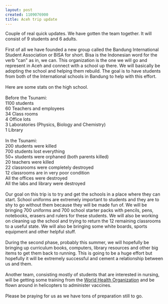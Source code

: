 ```yaml
--- 
layout: post
created: 1109076900
title: Aceh trip update
---
```

Couple of real quick updates.  We have gotten the team together.  It will consist of 9 students and 6 adults.<br /><br />First of all we have founded a new group called the Bandung International Student Association or BISA for short.  Bisa is the Indonesian word for the verb "can" as in, we can.  This organization is the one we will go and represent in Aceh and connect with a school up there.  We will basically be adopting the school and helping them rebuild.  The goal is to have students from both of the International schools in Bandung to help with this effort.<br /><br />Here are some stats on the high school.<br /><br />Before the Tsunami:<br />1100 students<br />60 Teachers and employees<br />34 Class rooms<br />4 Office lots<br />3 Laboratories (Physics, Biology and Chemistry)<br />1 Library<br /><br />In the Tsunami:<br />200 students were killed<br />700 students lost everything<br />50+ students were orphaned (both parents killed)<br />20 teachers were killed<br />22 classrooms were completely destroyed<br />12 classrooms are in very poor condition<br />All the offices were destroyed<br />All the labs and library were destroyed<br /><br />Our goal on this trip is to try and get the schools in a place where they can start.  School uniforms are extremely important to students and they are to shy to go without them because they will be made fun of.  We will be bringing 700 uniforms and 700 school starter packs with pencils, pens, notebooks, erasers and rulers for these students. We will also be working on cleaning up the school and trying to return the 12 remaining classrooms to a useful state.  We will also be bringing some white boards, sports equipment and other helpful stuff.<br /><br />During the second phase, probably this summer, we will hopefully be bringing up curriculum books, computers, library resources and other big items to get them back to running.  This is going to be a huge effort but hopefully it will be extremely successful and cement a relationship between us and them.<br /><br />Another team, consisting mostly of students that are interested in nursing, will be getting some training from the <a href="http://www.who.int/en/">World Health Organization</a> and be flown around in helicopters to administer vaccines.  <br /><br />Please be praying for us as we have tons of preparation still to go.
